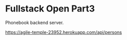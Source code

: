 # Fullstack Open Part3

Phonebook backend server.

https://agile-temple-23952.herokuapp.com/api/persons
